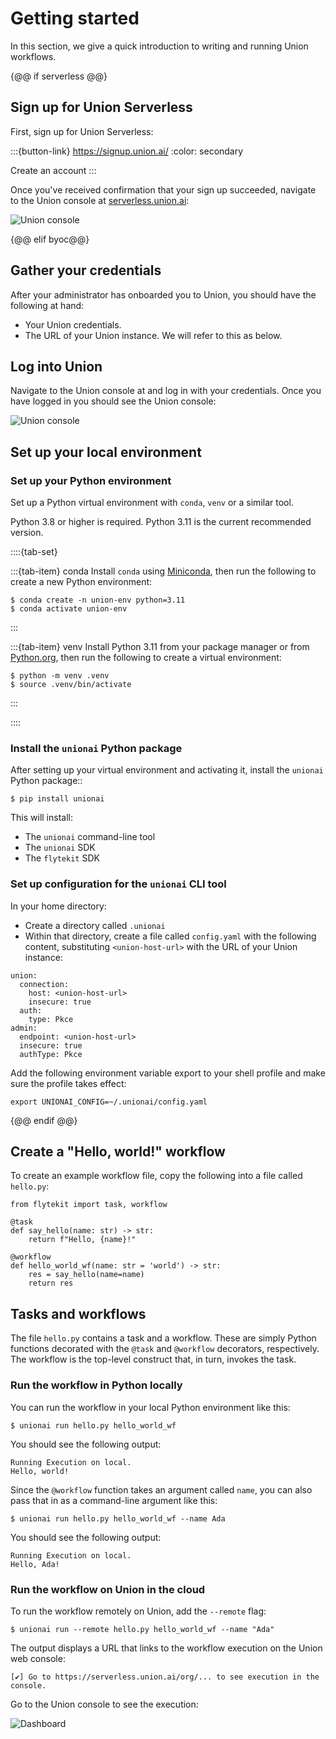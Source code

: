 # Getting started

In this section, we give a quick introduction to writing and running Union workflows.

{@@ if serverless @@}

## Sign up for Union Serverless

First, sign up for Union Serverless:

:::{button-link} https://signup.union.ai/
:color: secondary

Create an account
:::

Once you've received confirmation that your sign up succeeded, navigate to
the Union console at [serverless.union.ai](https://serverless.union.ai):

![Union console](/_static/images/dashboard.png)

{@@ elif byoc@@}

## Gather your credentials

After your administrator has onboarded you to Union, you should have the following at hand:

* Your Union credentials.
* The URL of your Union instance. We will refer to this as <union-host-url> below.

## Log into Union

Navigate to the Union console at <union-host-url> and log in with your credentials.
Once you have logged in you should see the Union console:

![Union console](/_static/images/union-byoc-home.png)

## Set up your local environment

### Set up your Python environment

Set up a Python virtual environment with `conda`, `venv` or a similar tool.

Python 3.8 or higher is required. Python 3.11 is the current recommended version.

::::{tab-set}

:::{tab-item} conda
Install `conda` using [Miniconda](https://docs.anaconda.com/free/miniconda/index.html), then run the following to create
a new Python environment:

```{code-block} shell
$ conda create -n union-env python=3.11
$ conda activate union-env
```
:::

:::{tab-item} venv
Install Python 3.11 from your package manager or from [Python.org](https://www.python.org/downloads/), then run the following to create a virtual environment:

```{code-block} shell
$ python -m venv .venv
$ source .venv/bin/activate
```
:::

::::

### Install the `unionai` Python package

After setting up your virtual environment and activating it, install the `unionai` Python package::

```{code-block} shell
$ pip install unionai
```

This will install:
* The `unionai` command-line tool
* The `unionai` SDK
* The `flytekit` SDK

### Set up configuration for the `unionai` CLI tool

In your home directory:

* Create a directory called `.unionai`
* Within that directory, create a file called `config.yaml` with the following content,
substituting `<union-host-url>` with the URL of your Union instance:

```{code-block} yaml
union:
  connection:
    host: <union-host-url>
    insecure: true
  auth:
    type: Pkce
admin:
  endpoint: <union-host-url>
  insecure: true
  authType: Pkce
```

Add the following environment variable export to your shell profile and make sure the profile takes effect:

```{code-block} shell
export UNIONAI_CONFIG=~/.unionai/config.yaml
```

{@@ endif @@}

## Create a "Hello, world!" workflow

To create an example workflow file, copy the following into a file called `hello.py`:

```{code-block} python
from flytekit import task, workflow

@task
def say_hello(name: str) -> str:
    return f"Hello, {name}!"

@workflow
def hello_world_wf(name: str = 'world') -> str:
    res = say_hello(name=name)
    return res
```

## Tasks and workflows

The file `hello.py` contains a task and a workflow.
These are simply Python functions decorated with the `@task` and `@workflow` decorators, respectively.
The workflow is the top-level construct that, in turn, invokes the task.

### Run the workflow in Python locally

You can run the workflow in your local Python environment like this:

```{code-block} shell
$ unionai run hello.py hello_world_wf
```

You should see the following output:

```{code-block} shell
Running Execution on local.
Hello, world!
```

Since the `@workflow` function takes an argument called `name`, you can also pass that in
as a command-line argument like this:

```{code-block} shell
$ unionai run hello.py hello_world_wf --name Ada
```

You should see the following output:

```{code-block} shell
Running Execution on local.
Hello, Ada!
```

### Run the workflow on Union in the cloud

To run the workflow remotely on Union, add the `--remote` flag:

```{code-block} shell
$ unionai run --remote hello.py hello_world_wf --name "Ada"
```

The output displays a URL that links to the workflow execution on the Union web console:

```{code-block} shell
[✔] Go to https://serverless.union.ai/org/... to see execution in the console.
```

Go to the Union console to see the execution:

![Dashboard](/_static/images/first-execution.png)

